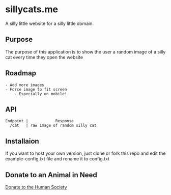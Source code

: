 # sillycats.me
 A silly little website for a silly little domain.

## Purpose
The purpose of this application is to show the user a random image of a silly cat every time they open the website

## Roadmap
```
- Add more images
- Force image to fit screen
    - Especially on mobile!
```

## API
```
Endpoint |            Response
  /cat   | raw image of random silly cat
```

## Installaion
If you want to host your own version, just clone or fork this repo and edit the example-config.txt file and rename it to config.txt

## Donate to an Animal in Need
[Donate to the Human Society](https://secured.humanesociety.org/page/81880/donate/1)
